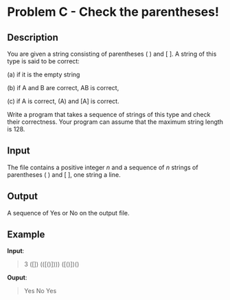 #  Problem C - Check the parentheses! 

##  Description

You are given a string consisting of parentheses ( ) and [ ]. A string of this type is said to be correct: 

(a) if it is the empty string 

(b) if A and B are correct, AB is correct,

(c) if A is correct, (A) and [A] is correct. 

Write a program that takes a sequence of strings of this type and check their correctness. Your program can assume that the maximum string length is 128. 


##  Input

The file contains a positive integer _n_ and a sequence of _n_ strings of parentheses ( ) and [ ], one string a line.



##  Output

A sequence of Yes or No on the output file. 



##  Example

**Input**:

> 3
> ([])
> (([()])))
> ([()[]()])()
> 
**Ouput**:

> Yes
> No
> Yes
> 
